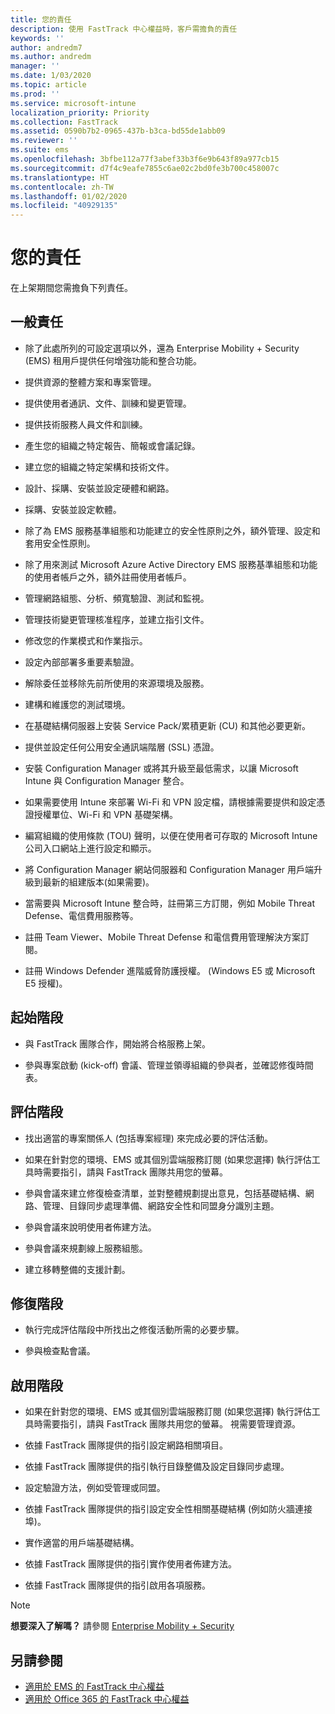```yaml
---
title: 您的責任
description: 使用 FastTrack 中心權益時，客戶需擔負的責任
keywords: ''
author: andredm7
ms.author: andredm
manager: ''
ms.date: 1/03/2020
ms.topic: article
ms.prod: ''
ms.service: microsoft-intune
localization_priority: Priority
ms.collection: FastTrack
ms.assetid: 0590b7b2-0965-437b-b3ca-bd55de1abb09
ms.reviewer: ''
ms.suite: ems
ms.openlocfilehash: 3bfbe112a77f3abef33b3f6e9b643f89a977cb15
ms.sourcegitcommit: d7f4c9eafe7855c6ae02c2bd0fe3b700c458007c
ms.translationtype: HT
ms.contentlocale: zh-TW
ms.lasthandoff: 01/02/2020
ms.locfileid: "40929135"
---
```

# <a name="your-responsibilities"></a>您的責任

在上架期間您需擔負下列責任。

## <a name="general-responsibilities"></a>一般責任

-   除了此處所列的可設定選項以外，還為 Enterprise Mobility + Security (EMS) 租用戶提供任何增強功能和整合功能。

-   提供資源的整體方案和專案管理。

-   提供使用者通訊、文件、訓練和變更管理。

-   提供技術服務人員文件和訓練。

-   產生您的組織之特定報告、簡報或會議記錄。

-   建立您的組織之特定架構和技術文件。

-   設計、採購、安裝並設定硬體和網路。

-   採購、安裝並設定軟體。

-   除了為 EMS 服務基準組態和功能建立的安全性原則之外，額外管理、設定和套用安全性原則。

-   除了用來測試 Microsoft Azure Active Directory EMS 服務基準組態和功能的使用者帳戶之外，額外註冊使用者帳戶。

-   管理網路組態、分析、頻寬驗證、測試和監視。

-   管理技術變更管理核准程序，並建立指引文件。

-   修改您的作業模式和作業指示。

-   設定內部部署多重要素驗證。

-   解除委任並移除先前所使用的來源環境及服務。

-   建構和維護您的測試環境。

-   在基礎結構伺服器上安裝 Service Pack/累積更新 (CU) 和其他必要更新。

-   提供並設定任何公用安全通訊端階層 (SSL) 憑證。

-   安裝 Configuration Manager 或將其升級至最低需求，以讓 Microsoft Intune 與 Configuration Manager 整合。

-   如果需要使用 Intune 來部署 Wi-Fi 和 VPN 設定檔，請根據需要提供和設定憑證授權單位、Wi-Fi 和 VPN 基礎架構。

-   編寫組織的使用條款 (TOU) 聲明，以便在使用者可存取的 Microsoft Intune 公司入口網站上進行設定和顯示。

-   將 Configuration Manager 網站伺服器和 Configuration Manager 用戶端升級到最新的組建版本(如果需要)。

-   當需要與 Microsoft Intune 整合時，註冊第三方訂閱，例如 Mobile Threat Defense、電信費用服務等。

-   註冊 Team Viewer、Mobile Threat Defense 和電信費用管理解決方案訂閱。

-   註冊 Windows Defender 進階威脅防護授權。 (Windows E5 或 Microsoft E5 授權)。

## <a name="initiate-phase"></a>起始階段

-   與 FastTrack 團隊合作，開始將合格服務上架。

-   參與專案啟動 (kick-off) 會議、管理並領導組織的參與者，並確認修復時間表。

## <a name="assess-phase"></a>評估階段

-   找出適當的專案關係人 (包括專案經理) 來完成必要的評估活動。

-   如果在針對您的環境、EMS 或其個別雲端服務訂閱 (如果您選擇) 執行評估工具時需要指引，請與 FastTrack 團隊共用您的螢幕。

-   參與會議來建立修復檢查清單，並對整體規劃提出意見，包括基礎結構、網路、管理、目錄同步處理準備、網路安全性和同盟身分識別主題。

-   參與會議來說明使用者佈建方法。

-   參與會議來規劃線上服務組態。

-   建立移轉整備的支援計劃。

## <a name="remediate-phase"></a>修復階段

-   執行完成評估階段中所找出之修復活動所需的必要步驟。

-   參與檢查點會議。

## <a name="enable-phase"></a>啟用階段

-   如果在針對您的環境、EMS 或其個別雲端服務訂閱 (如果您選擇) 執行評估工具時需要指引，請與 FastTrack 團隊共用您的螢幕。 視需要管理資源。

-   依據 FastTrack 團隊提供的指引設定網路相關項目。

-   依據 FastTrack 團隊提供的指引執行目錄整備及設定目錄同步處理。

-   設定驗證方法，例如受管理或同盟。 

-   依據 FastTrack 團隊提供的指引設定安全性相關基礎結構 (例如防火牆連接埠)。

-   實作適當的用戶端基礎結構。

-   依據 FastTrack 團隊提供的指引實作使用者佈建方法。

-   依據 FastTrack 團隊提供的指引啟用各項服務。

> [!NOTE]
> **想要深入了解嗎？** 請參閱 [Enterprise Mobility + Security](https://www.microsoft.com/cloud-platform/enterprise-mobility)

## <a name="see-also"></a>另請參閱

- [適用於 EMS 的 FastTrack 中心權益](EMS-fasttrack-benefit-for-EMS.md)
- [適用於 Office 365 的 FastTrack 中心權益](O365-fasttrack-benefit-for-office-365.md)


